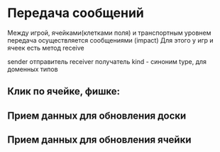 # Передача сообщений

Между игрой, ячейками(клетками поля) и транспортным уровнем передача осуществляется сообщениями (impact)
Для этого у игр и ячеек есть метод receive

sender отправитель
receiver получатель
kind - синоним type, для доменных типов

## Клик по ячейке, фишке:

## Прием данных для обновления доски

## Прием данных для обновления ячейки

